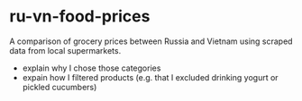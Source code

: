 # ru-vn-food-prices
A comparison of grocery prices between Russia and Vietnam using scraped data from local supermarkets.

- explain why I chose those categories
- expain how I filtered products (e.g. that I excluded drinking yogurt or pickled cucumbers)
